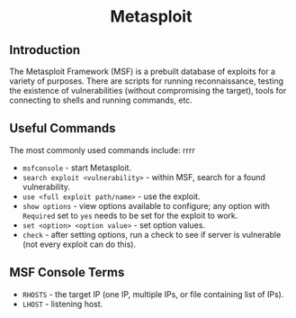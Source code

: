 # <h1 style="text-align:center">Metasploit</h1>

## Introduction
The Metasploit Framework (MSF) is a prebuilt database of exploits for a variety of purposes. There are scripts for running reconnaissance, testing the existence of vulnerabilities (without compromising the target), tools for connecting to shells and running commands, etc. 

## Useful Commands

The most commonly used commands include:
rrrr
* ```msfconsole``` - start Metasploit.
* ```search exploit <vulnerability>``` - within MSF, search for a found vulnerability.
* ```use <full exploit path/name>``` - use the exploit.
* ```show options``` - view options available to configure; any option with ```Required``` set to ```yes``` needs to be set for the exploit to work.
* ```set <option> <option value>``` - set option values. 
* ```check``` - after setting options, run a check to see if server is vulnerable (not every exploit can do this).


## MSF Console Terms

* ```RHOSTS``` - the target IP (one IP, multiple IPs, or file containing list of IPs). 
* ```LHOST``` - listening host.